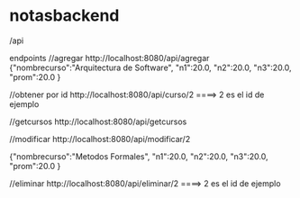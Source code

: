 # notasbackend


/api

endpoints
//agregar
http://localhost:8080/api/agregar
{"nombrecurso":"Arquitectura de Software",
 "n1":20.0,
 "n2":20.0,
 "n3":20.0,
 "prom":20.0
}

//obtener por id
http://localhost:8080/api/curso/2           ====> 2 es el id de ejemplo

//getcursos
http://localhost:8080/api/getcursos


//modificar
http://localhost:8080/api/modificar/2

{"nombrecurso":"Metodos Formales",
 "n1":20.0,
 "n2":20.0,
 "n3":20.0,
 "prom":20.0
}

//eliminar
http://localhost:8080/api/eliminar/2  ====> 2 es el id de ejemplo



